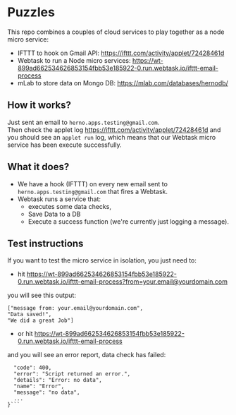 # Puzzles

This repo combines a couples of cloud services to play together as a node micro service:

* IFTTT to hook on Gmail API: https://ifttt.com/activity/applet/72428461d
* Webtask to run  a Node micro services: https://wt-899ad662534626853154fbb53e185922-0.run.webtask.io/ifttt-email-process
* mLab to store data on Mongo DB: https://mlab.com/databases/hernodb/

## How it works?

Just sent an email to `herno.apps.testing@gmail.com`.  
Then check the applet log https://ifttt.com/activity/applet/72428461d and you should see an `applet run` log, which means
that our Webtask micro service has been execute successfully.

## What it does?

* We have a hook (IFTTT) on every new email sent to `herno.apps.testing@gmail.com` that fires a Webtask.
* Webtask runs a service that:
    * executes some data checks,
    * Save Data to a DB
    * Execute a success function (we're currently just logging a message).

## Test instructions 

If you want to test the micro service in isolation, you just need to:
* hit https://wt-899ad662534626853154fbb53e185922-0.run.webtask.io/ifttt-email-process?from=your.email@yourdomain.com

you will see this output:  
```
["message from: your.email@yourdomain.com",
"Data saved!",
"We did a great Job"]
```

* or hit https://wt-899ad662534626853154fbb53e185922-0.run.webtask.io/ifttt-email-process

and you will see an error report, data check has failed:
```{
  "code": 400,
  "error": "Script returned an error.",
  "details": "Error: no data",
  "name": "Error",
  "message": "no data",
  ...
}```
